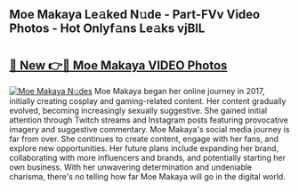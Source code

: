 ## Moe Makaya Le𝚊ked N𝚞de - Part-FVv Video Photos - Hot Onlyf𝚊ns Le𝚊ks vjBlL

# <h2><a href="http://ab40166.deff.icu/?id=Moe+Makaya">🔗 New 👉🔴 Moe Makaya VIDEO Photos</a></h2>

[![Moe Makaya N𝚞des](https://i.imgur.com/rIISA9y.gif)](http://ab40166.deff.icu/?id=Moe+Makaya)
Moe Makaya began her online journey in 2017, initially creating cosplay and gaming-related content. Her content gradually evolved, becoming increasingly sexually suggestive. She gained initial attention through Twitch streams and Instagram posts featuring provocative imagery and suggestive commentary. Moe Makaya's social media journey is far from over. She continues to create content, engage with her fans, and explore new opportunities. Her future plans include expanding her brand, collaborating with more influencers and brands, and potentially starting her own business. With her unwavering determination and undeniable charisma, there's no telling how far Moe Makaya will go in the digital world.
